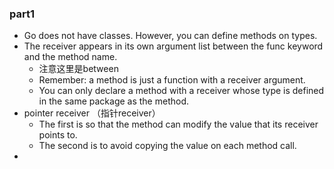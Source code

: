 ### part1
- Go does not have classes. However, you can define methods on types.
- The receiver appears in its own argument list between the func keyword and the method name.
  - 注意这里是between
  - Remember: a method is just a function with a receiver argument.
  - You can only declare a method with a receiver whose type is defined in the same package as the method.
- pointer receiver （指针receiver）
  - The first is so that the method can modify the value that its receiver points to.
  - The second is to avoid copying the value on each method call. 
- 